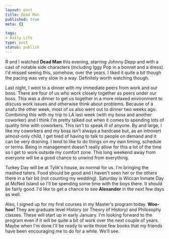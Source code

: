 ```yaml
--- 
layout: post
title: Dead Man
published: true
meta: {}

tags: 
- Daily Life
type: post
status: publish
---
```

<p>R and I watched <b>Dead Man</b> this evening, starring Johnny Depp and with a 
cast of notable side characters (including Iggy Pop in a bonnet and a dress). 
I&#39;d missed seeing this, somehow, over the years. I liked it quite a bit though 
the pacing was very slow in a way. Definitely worth watching though.</p>
<p>Last night, I went to a dinner with my immediate peers from work and our 
boss. There are four of us who work closely together as peers under our boss. 
This was a dinner to get us together in a more relaxed environment to discuss 
work issues and otherwise think about problems. Because of a snafu the other 
week, most of us also went out to dinner two weeks ago. Combining this with my 
trip to LA last week (with my boss and another coworker) and I think I&#39;m pretty 
talked out when it comes to spending lots of quality time with coworkers. This 
isn&#39;t to speak ill of anyone. By and large, I like my coworkers and my boss 
isn&#39;t always a hardcase but, as an introvert almost-only child, I get tired of 
having to talk to people on demand and it can be very draining. I tend to like 
to do things on my own timing, schedule or terms. Being in management doesn&#39;t 
really allow for this a lot of the time so I get to work outside my comfort 
zone. This long weekend away from everyone will be a good chance to unwind from 
everything.</p>
<p>Turkey Day will be at Tylik&#39;s house, as normal for us. I&#39;m bringing the 
mashed taters. Food should be good and I haven&#39;t seen her or the others there in 
a fair bit (not counting my wedding). Saturday is Wiccan Inmate Day at McNeil 
Island so I&#39;ll be spending some time with the boys there. It should be fairly 
good. I&#39;d like to get a chance to see <b>Alexander</b> in the next few days as 
well.</p>
<p>Also, I signed up for my first courses in my Master&#39;s program today. <b>Woo-hoo!</b> 
They are graduate level History (or Theory of History) and Philosophy classes. 
These will start up in early January. I&#39;m looking forward to the program even if 
it will be quite a bit of work over the next couple of years. Maybe when I&#39;m 
done I&#39;ll be ready to write those few books that my friends have been 
encouraging me to do for a while. We&#39;ll see.</p>
